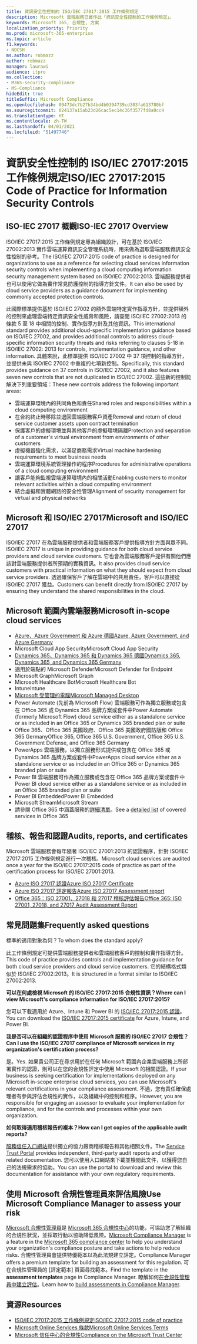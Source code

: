 ```yaml
---
title: 資訊安全性控制的 ISO/IEC 27017:2015 工作條例規定
description: Microsoft 雲端服務已實作此「資訊安全性控制的工作條例規定」。
keywords: Microsoft 365, 合規性, 方案
localization_priority: Priority
ms.prod: microsoft-365-enterprise
ms.topic: article
f1.keywords:
- NOCSH
ms.author: robmazz
author: robmazz
manager: laurawi
audience: itpro
ms.collection:
- M365-security-compliance
- MS-Compliance
hideEdit: true
titleSuffix: Microsoft Compliance
ms.openlocfilehash: 09473dc7b27b34bd4b0394739cd303fa613780bf
ms.sourcegitcommit: 024137a15ab23d26cac5ec14c36f3577fd8a0cc4
ms.translationtype: HT
ms.contentlocale: zh-TW
ms.lasthandoff: 04/01/2021
ms.locfileid: "51497746"
---
```

# <a name="isoiec-270172015-code-of-practice-for-information-security-controls"></a><span data-ttu-id="dd3d5-104">資訊安全性控制的 ISO/IEC 27017:2015 工作條例規定</span><span class="sxs-lookup"><span data-stu-id="dd3d5-104">ISO/IEC 27017:2015 Code of Practice for Information Security Controls</span></span>

## <a name="iso-iec-27017-overview"></a><span data-ttu-id="dd3d5-105">ISO-IEC 27017 概觀</span><span class="sxs-lookup"><span data-stu-id="dd3d5-105">ISO-IEC 27017 Overview</span></span>

<span data-ttu-id="dd3d5-106">ISO/IEC 27017:2015 工作條例規定專為組織設計，可在基於 ISO/IEC 27002:2013 實作雲端運算資訊安全管理系統時，用來做為選取雲端服務資訊安全性控制的參考。</span><span class="sxs-lookup"><span data-stu-id="dd3d5-106">The ISO/IEC 27017:2015 code of practice is designed for organizations to use as a reference for selecting cloud services information security controls when implementing a cloud computing information security management system based on ISO/IEC 27002:2013.</span></span> <span data-ttu-id="dd3d5-107">雲端服務提供者也可以使用它做為實作常見防護控制的指導方針文件。</span><span class="sxs-lookup"><span data-stu-id="dd3d5-107">It can also be used by cloud service providers as a guidance document for implementing commonly accepted protection controls.</span></span>

<span data-ttu-id="dd3d5-108">此國際標準提供基於 ISO/IEC 27002 的額外雲端特定實作指導方針，並提供額外的控制來處理雲端特定資訊安全性威脅和風險，請查閱 ISO/IEC 27002:2013 的條款 5 至 18 中相關的控制、實作指導方針及其他資訊。</span><span class="sxs-lookup"><span data-stu-id="dd3d5-108">This international standard provides additional cloud-specific implementation guidance based on ISO/IEC 27002, and provides additional controls to address cloud-specific information security threats and risks referring to clauses 5-18 in ISO/IEC 27002: 2013 for controls, implementation guidance, and other information.</span></span> <span data-ttu-id="dd3d5-109">具體來說，此標準提供 ISO/IEC 27002 中 37 項控制的指導方針，並提供未與 ISO/IEC 27002 中重複的七項新控制。</span><span class="sxs-lookup"><span data-stu-id="dd3d5-109">Specifically, this standard provides guidance on 37 controls in ISO/IEC 27002, and it also features seven new controls that are not duplicated in ISO/IEC 27002.</span></span> <span data-ttu-id="dd3d5-110">這些新的控制能解決下列重要領域：</span><span class="sxs-lookup"><span data-stu-id="dd3d5-110">These new controls address the following important areas:</span></span>

- <span data-ttu-id="dd3d5-111">雲端運算環境內的共同角色和責任</span><span class="sxs-lookup"><span data-stu-id="dd3d5-111">Shared roles and responsibilities within a cloud computing environment</span></span>
- <span data-ttu-id="dd3d5-112">在合約終止時移除並退回雲端服務客戶資產</span><span class="sxs-lookup"><span data-stu-id="dd3d5-112">Removal and return of cloud service customer assets upon contract termination</span></span>
- <span data-ttu-id="dd3d5-113">保護客戶的虛擬環境並與其他客戶的虛擬環境隔離</span><span class="sxs-lookup"><span data-stu-id="dd3d5-113">Protection and separation of a customer's virtual environment from environments of other customers</span></span>
- <span data-ttu-id="dd3d5-114">虛擬機器強化需求，以滿足商務需求</span><span class="sxs-lookup"><span data-stu-id="dd3d5-114">Virtual machine hardening requirements to meet business needs</span></span>
- <span data-ttu-id="dd3d5-115">雲端運算環境系統管理操作的程序</span><span class="sxs-lookup"><span data-stu-id="dd3d5-115">Procedures for administrative operations of a cloud computing environment</span></span>
- <span data-ttu-id="dd3d5-116">讓客戶能夠監視雲端運算環境內的相關活動</span><span class="sxs-lookup"><span data-stu-id="dd3d5-116">Enabling customers to monitor relevant activities within a cloud computing environment</span></span>
- <span data-ttu-id="dd3d5-117">結合虛擬和實體網路的安全性管理</span><span class="sxs-lookup"><span data-stu-id="dd3d5-117">Alignment of security management for virtual and physical networks</span></span>

## <a name="microsoft-and-isoiec-27017"></a><span data-ttu-id="dd3d5-118">Microsoft 和 ISO/IEC 27017</span><span class="sxs-lookup"><span data-stu-id="dd3d5-118">Microsoft and ISO/IEC 27017</span></span>

<span data-ttu-id="dd3d5-119">ISO/IEC 27017 在為雲端服務提供者和雲端服務客戶提供指導方針方面與眾不同。</span><span class="sxs-lookup"><span data-stu-id="dd3d5-119">ISO/IEC 27017 is unique in providing guidance for both cloud service providers and cloud service customers.</span></span> <span data-ttu-id="dd3d5-120">它也會為雲端服務客戶提供有關他們應該對雲端服務提供者所預期的實務資訊。</span><span class="sxs-lookup"><span data-stu-id="dd3d5-120">It also provides cloud service customers with practical information on what they should expect from cloud service providers.</span></span> <span data-ttu-id="dd3d5-121">透過確保客戶了解在雲端中的共用責任，客戶可以直接從 ISO/IEC 27017 獲益。</span><span class="sxs-lookup"><span data-stu-id="dd3d5-121">Customers can benefit directly from ISO/IEC 27017 by ensuring they understand the shared responsibilities in the cloud.</span></span>

## <a name="microsoft-in-scope-cloud-services"></a><span data-ttu-id="dd3d5-122">Microsoft 範圍內雲端服務</span><span class="sxs-lookup"><span data-stu-id="dd3d5-122">Microsoft in-scope cloud services</span></span>

- [<span data-ttu-id="dd3d5-123">Azure、Azure Government 和 Azure 德國</span><span class="sxs-lookup"><span data-stu-id="dd3d5-123">Azure, Azure Government, and Azure Germany</span></span>](https://aka.ms/AzureCompliance)
- <span data-ttu-id="dd3d5-124">Microsoft Cloud App Security</span><span class="sxs-lookup"><span data-stu-id="dd3d5-124">Microsoft Cloud App Security</span></span>
- [<span data-ttu-id="dd3d5-125">Dynamics 365、Dynamics 365 和 Dynamics 365 德國</span><span class="sxs-lookup"><span data-stu-id="dd3d5-125">Dynamics 365, Dynamics 365, and Dynamics 365 Germany</span></span>](https://aka.ms/d365-compliance-list)
- <span data-ttu-id="dd3d5-126">適用於端點的 Microsoft Defender</span><span class="sxs-lookup"><span data-stu-id="dd3d5-126">Microsoft Defender for Endpoint</span></span>
- <span data-ttu-id="dd3d5-127">Microsoft Graph</span><span class="sxs-lookup"><span data-stu-id="dd3d5-127">Microsoft Graph</span></span>
- <span data-ttu-id="dd3d5-128">Microsoft Healthcare Bot</span><span class="sxs-lookup"><span data-stu-id="dd3d5-128">Microsoft Healthcare Bot</span></span>
- <span data-ttu-id="dd3d5-129">Intune</span><span class="sxs-lookup"><span data-stu-id="dd3d5-129">Intune</span></span>
- [<span data-ttu-id="dd3d5-130">Microsoft 受管理的電腦</span><span class="sxs-lookup"><span data-stu-id="dd3d5-130">Microsoft Managed Desktop</span></span>](/microsoft-365/managed-desktop/intro/compliance)
- <span data-ttu-id="dd3d5-131">Power Automate (先前為 Microsoft Flow) 雲端服務可作為獨立服務或包含在 Office 365 或 Dynamics 365 品牌方案或套件中</span><span class="sxs-lookup"><span data-stu-id="dd3d5-131">Power Automate (formerly Microsoft Flow) cloud service either as a standalone service or as included in an Office 365 or Dynamics 365 branded plan or suite</span></span>
- <span data-ttu-id="dd3d5-132">Office 365、Office 365 美國政府、Office 365 美國政府國防版和 Office 365 Germany</span><span class="sxs-lookup"><span data-stu-id="dd3d5-132">Office 365, Office 365 U.S. Government, Office 365 U.S. Government Defense, and Office 365 Germany</span></span>
- <span data-ttu-id="dd3d5-133">PowerApps 雲端服務，以獨立服務形式提供或包含在 Office 365 或 Dynamics 365 品牌方案或套件中</span><span class="sxs-lookup"><span data-stu-id="dd3d5-133">PowerApps cloud service either as a standalone service or as included in an Office 365 or Dynamics 365 branded plan or suite</span></span>
- <span data-ttu-id="dd3d5-134">Power BI 雲端服務可作為獨立服務或包含在 Office 365 品牌方案或套件中</span><span class="sxs-lookup"><span data-stu-id="dd3d5-134">Power BI cloud service either as a standalone service or as included in an Office 365 branded plan or suite</span></span>
- <span data-ttu-id="dd3d5-135">Power BI Embedded</span><span class="sxs-lookup"><span data-stu-id="dd3d5-135">Power BI Embedded</span></span>
- <span data-ttu-id="dd3d5-136">Microsoft Stream</span><span class="sxs-lookup"><span data-stu-id="dd3d5-136">Microsoft Stream</span></span>
- <span data-ttu-id="dd3d5-137">請參閱 Office 365 中涵蓋服務的[詳細清單](https://go.microsoft.com/fwlink/p/?linkid=2077751)。</span><span class="sxs-lookup"><span data-stu-id="dd3d5-137">See a [detailed list](https://go.microsoft.com/fwlink/p/?linkid=2077751) of covered services in Office 365</span></span>

## <a name="audits-reports-and-certificates"></a><span data-ttu-id="dd3d5-138">稽核、報告和認證</span><span class="sxs-lookup"><span data-stu-id="dd3d5-138">Audits, reports, and certificates</span></span>

<span data-ttu-id="dd3d5-139">Microsoft 雲端服務會每年隨著 ISO/IEC 27001:2013 的認證程序，針對 ISO/IEC 27017:2015 工作條例規定進行一次稽核。</span><span class="sxs-lookup"><span data-stu-id="dd3d5-139">Microsoft cloud services are audited once a year for the ISO/IEC 27017:2015 code of practice as part of the certification process for ISO/IEC 27001:2013.</span></span>

- [<span data-ttu-id="dd3d5-140">Azure ISO 27017 認證</span><span class="sxs-lookup"><span data-stu-id="dd3d5-140">Azure ISO 27017 Certificate</span></span>](https://aka.ms/azureiso27017cert)
- [<span data-ttu-id="dd3d5-141">Azure ISO 27017 評定報告</span><span class="sxs-lookup"><span data-stu-id="dd3d5-141">Azure ISO 27017 Assessment report</span></span>](https://aka.ms/azureiso27017report)
- [<span data-ttu-id="dd3d5-142">Office 365：ISO 27001、27018 和 27017 稽核評估報告</span><span class="sxs-lookup"><span data-stu-id="dd3d5-142">Office 365: ISO 27001, 27018, and 27017 Audit Assessment Report</span></span>](https://aka.ms/o365isoreport)

## <a name="frequently-asked-questions"></a><span data-ttu-id="dd3d5-143">常見問題集</span><span class="sxs-lookup"><span data-stu-id="dd3d5-143">Frequently asked questions</span></span>

<span data-ttu-id="dd3d5-144">標準的適用對象為何？</span><span class="sxs-lookup"><span data-stu-id="dd3d5-144">To whom does the standard apply?</span></span>

<span data-ttu-id="dd3d5-145">此工作條例規定可提供雲端服務提供者和雲端服務客戶的控制和實作指導方針。</span><span class="sxs-lookup"><span data-stu-id="dd3d5-145">This code of practice provides controls and implementation guidance for both cloud service providers and cloud service customers.</span></span> <span data-ttu-id="dd3d5-146">它的結構格式類似於 ISO/IEC 27002:2013。</span><span class="sxs-lookup"><span data-stu-id="dd3d5-146">It is structured in a format similar to ISO/IEC 27002:2013.</span></span>

<span data-ttu-id="dd3d5-147">**可以在何處檢視 Microsoft 的 ISO/IEC 27017:2015 合規性資訊？**</span><span class="sxs-lookup"><span data-stu-id="dd3d5-147">**Where can I view Microsoft's compliance information for ISO/IEC 27017:2015?**</span></span>

<span data-ttu-id="dd3d5-148">您可以下載適用於 Azure、Intune 和 Power BI 的 [ISO/IEC 27017:2015 認證](https://aka.ms/azureiso27017)。</span><span class="sxs-lookup"><span data-stu-id="dd3d5-148">You can download the [ISO/IEC 27017:2015 certificate](https://aka.ms/azureiso27017) for Azure, Intune, and Power BI.</span></span>

<span data-ttu-id="dd3d5-149">**我是否可以在組織的認證程序中使用 Microsoft 服務的 ISO/IEC 27017 合規性？**</span><span class="sxs-lookup"><span data-stu-id="dd3d5-149">**Can I use the ISO/IEC 27017 compliance of Microsoft services in my organization's certification process?**</span></span>

<span data-ttu-id="dd3d5-150">是。</span><span class="sxs-lookup"><span data-stu-id="dd3d5-150">Yes.</span></span> <span data-ttu-id="dd3d5-151">如果貴公司正在尋求用於在任何 Microsoft 範圍內企業雲端服務上所部署實作的認證，則可以在您的合規性評定中使用 Microsoft 的相關認證。</span><span class="sxs-lookup"><span data-stu-id="dd3d5-151">If your business is seeking certification for implementations deployed on any Microsoft in-scope enterprise cloud services, you can use Microsoft's relevant certifications in your compliance assessment.</span></span> <span data-ttu-id="dd3d5-152">不過，您有責任確保處理者有參與評估合規性的實作，以及組織中的控制和程序。</span><span class="sxs-lookup"><span data-stu-id="dd3d5-152">However, you are responsible for engaging an assessor to evaluate your implementation for compliance, and for the controls and processes within your own organization.</span></span>

<span data-ttu-id="dd3d5-153">**如何取得適用稽核報告的複本？**</span><span class="sxs-lookup"><span data-stu-id="dd3d5-153">**How can I get copies of the applicable audit reports?**</span></span>

<span data-ttu-id="dd3d5-154">[服務信任入口網站](https://aka.ms/stphelp)提供獨立的協力廠商稽核報告和其他相關文件。</span><span class="sxs-lookup"><span data-stu-id="dd3d5-154">The [Service Trust Portal](https://aka.ms/stphelp) provides independent, third-party audit reports and other related documentation.</span></span> <span data-ttu-id="dd3d5-155">您可以使用入口網站來下載並檢閱此文件，以獲得您自己的法規需求的協助。</span><span class="sxs-lookup"><span data-stu-id="dd3d5-155">You can use the portal to download and review this documentation for assistance with your own regulatory requirements.</span></span>

## <a name="use-microsoft-compliance-manager-to-assess-your-risk"></a><span data-ttu-id="dd3d5-156">使用 Microsoft 合規性管理員來評估風險</span><span class="sxs-lookup"><span data-stu-id="dd3d5-156">Use Microsoft Compliance Manager to assess your risk</span></span>

<span data-ttu-id="dd3d5-157">[Microsoft 合規性管理員](/microsoft-365/compliance/compliance-manager)是 [Microsoft 365 合規性中心](/microsoft-365/compliance/microsoft-365-compliance-center)的功能，可協助您了解組織的合規性狀況，並採取行動以協助降低風險。</span><span class="sxs-lookup"><span data-stu-id="dd3d5-157">[Microsoft Compliance Manager](/microsoft-365/compliance/compliance-manager) is a feature in the [Microsoft 365 compliance center](/microsoft-365/compliance/microsoft-365-compliance-center) to help you understand your organization's compliance posture and take actions to help reduce risks.</span></span> <span data-ttu-id="dd3d5-158">合規性管理員會提供特優範本以為此法規建立評定。</span><span class="sxs-lookup"><span data-stu-id="dd3d5-158">Compliance Manager offers a premium template for building an assessment for this regulation.</span></span> <span data-ttu-id="dd3d5-159">可在合規性管理員的 [評定範本] 頁面尋找範本。</span><span class="sxs-lookup"><span data-stu-id="dd3d5-159">Find the template in the **assessment templates** page in Compliance Manager.</span></span> <span data-ttu-id="dd3d5-160">瞭解如何[在合規性管理員中建立評估](/microsoft-365/compliance/compliance-manager-assessments)。</span><span class="sxs-lookup"><span data-stu-id="dd3d5-160">Learn how to [build assessments in Compliance Manager](/microsoft-365/compliance/compliance-manager-assessments).</span></span>

## <a name="resources"></a><span data-ttu-id="dd3d5-161">資源</span><span class="sxs-lookup"><span data-stu-id="dd3d5-161">Resources</span></span>

- [<span data-ttu-id="dd3d5-162">ISO/IEC 27017:2015 工作條例規定</span><span class="sxs-lookup"><span data-stu-id="dd3d5-162">ISO/IEC 27017:2015 code of practice</span></span>](https://www.iso.org/iso/iso_catalogue/catalogue_tc/catalogue_detail.htm?csnumber=43757)
- [<span data-ttu-id="dd3d5-163">Microsoft Online Services 條款</span><span class="sxs-lookup"><span data-stu-id="dd3d5-163">Microsoft Online Services Terms</span></span>](https://aka.ms/Online-Services-Terms)
- [<span data-ttu-id="dd3d5-164">Microsoft 信任中心的合規性</span><span class="sxs-lookup"><span data-stu-id="dd3d5-164">Compliance on the Microsoft Trust Center</span></span>](https://www.microsoft.com/trust-center/compliance/compliance-overview)
